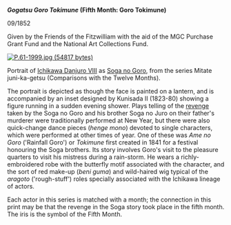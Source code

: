**_Gogatsu  Goro Tokimune_ (Fifth Month: Goro Tokimune)**  

09/1852  

Given by the Friends of the Fitzwilliam with the aid of the MGC Purchase Grant Fund and the National Art Collections Fund.

[![P.61-1999.jpg (54817 bytes)](P.61-1999_small2.jpg)](KUN/kunp61.htm)

Portrait of [Ichikawa Danjuro VIII](Group12.htm) as [Soga no Goro,](Group6.htm) from the series Mitate juni-ka-getsu (Comparisons with the Twelve Months).

The portrait is depicted as though the face is painted on a lantern, and is accompanied by an inset designed by Kunisada II (1823-80) showing a figure running in a sudden evening shower. Plays telling of the [revenge](Group6.htm) taken by the Soga no Goro and his brother Soga no Juro on their father's murderer were traditionally performed at New Year, but there were also quick-change dance pieces (_henge mono_) devoted to single characters, which were performed at other times of year. One of these was _Ame no Goro_ ('Rainfall Goro') or _Tokimune_ first created in 1841 for a festival honouring the Soga brothers. Its story involves Goro's visit to the pleasure quarters to visit his mistress during a rain-storm. He wears a richly-embroidered robe with the butterfly motif associated with the character, and the sort of red make-up (_beni guma_) and wild-haired wig typical of the _aragoto_ ('rough-stuff') roles specially associated with the Ichikawa lineage of actors.

Each actor in this series is matched with a month; the connection in this print may be that the revenge in the Soga story took place in the fifth month. The iris is the symbol of the Fifth Month.
